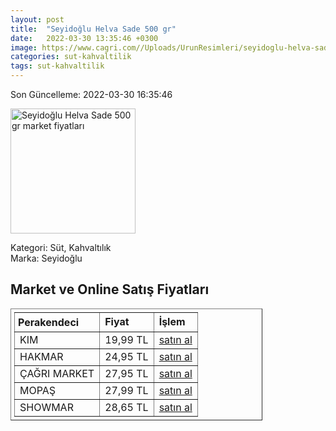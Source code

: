 ```yaml
---
layout: post
title:  "Seyidoğlu Helva Sade 500 gr"
date:   2022-03-30 13:35:46 +0300
image: https://www.cagri.com//Uploads/UrunResimleri/seyidoglu-helva-sade-500-gr-b4bb.jpg
categories: sut-kahvaltilik
tags: sut-kahvaltilik
---
```


Son Güncelleme: 2022-03-30 16:35:46

<img src="https://www.cagri.com//Uploads/UrunResimleri/seyidoglu-helva-sade-500-gr-b4bb.jpg" width="200" alt="Seyidoğlu Helva Sade 500 gr market fiyatları" />

Kategori: Süt, Kahvaltılık
<br />
Marka: Seyidoğlu

<h2>Market ve Online Satış Fiyatları</h2>

<table border="1" style="padding: 5px;width:80%;">
  <tr>
    <td style="padding: 5px;"><strong>Perakendeci</strong></td>
    <td><strong>Fiyat</strong></td>
    <td><strong>İşlem</strong></td>
  </tr>
  <tr>
              <td title="Kim">KIM</td>
              <td>19,99 TL</td>
              <td><a title="Kim" target="_blank" href="https://www.kimgeldi.com/seyidoglu-helva-500-gr-sade">satın al</a></td>
            </tr><tr>
              <td title="Hakmar">HAKMAR</td>
              <td>24,95 TL</td>
              <td><a title="Hakmar" target="_blank" href="https://www.hakmarexpress.com.tr/urun/gida-kahvaltilik-seyidoglu-kakaolu-ve-sade-tahin-helvasi-500-gr">satın al</a></td>
            </tr><tr>
              <td title="Çağrı Market">ÇAĞRI MARKET</td>
              <td>27,95 TL</td>
              <td><a title="Çağrı Market" target="_blank" href="https://www.cagri.com/seyidoglu-helva-sade-500-gr">satın al</a></td>
            </tr><tr>
              <td title="Mopaş">MOPAŞ</td>
              <td>27,99 TL</td>
              <td><a title="Mopaş" target="_blank" href="https://www.mopas.com.tr/seyidoglu-sade-helva-500-gr/p/106200">satın al</a></td>
            </tr><tr>
              <td title="Showmar">SHOWMAR</td>
              <td>28,65 TL</td>
              <td><a title="Showmar" target="_blank" href="https://www.showmar.com.tr/urun/seyidoglu-helva-500gr-sade">satın al</a></td>
            </tr>
</table>
